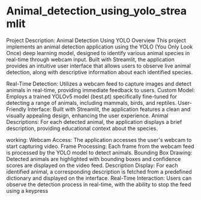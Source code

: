 # Animal_detection_using_yolo_streamlit


Project Description: Animal Detection Using YOLO
Overview
This project implements an animal detection application using the YOLO (You Only Look Once) deep learning model, designed to identify various animal species in real-time through webcam input. Built with Streamlit, the application provides an intuitive user interface that allows users to observe live animal detection, along with descriptive information about each identified species.

Real-Time Detection: Utilizes a webcam feed to capture images and detect animals in real-time, providing immediate feedback to users.
Custom Model: Employs a trained YOLOv5 model (best.pt) specifically fine-tuned for detecting a range of animals, including mammals, birds, and reptiles.
User-Friendly Interface: Built with Streamlit, the application features a clean and visually appealing design, enhancing the user experience.
Animal Descriptions: For each detected animal, the application displays a brief description, providing educational context about the species.

working:
Webcam Access: The application accesses the user's webcam to start capturing video.
Frame Processing: Each frame from the webcam feed is processed by the YOLO model to detect animals.
Bounding Box Drawing: Detected animals are highlighted with bounding boxes and confidence scores are displayed on the video feed.
Description Display: For each identified animal, a corresponding description is fetched from a predefined dictionary and displayed on the interface.
Real-Time Interaction: Users can observe the detection process in real-time, with the ability to stop the feed using a keypress
